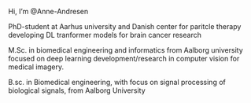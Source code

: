 Hi, I’m @Anne-Andresen 

PhD-student at Aarhus university and Danish center for paritcle therapy developing DL tranformer models for brain cancer research 

M.Sc. in biomedical engineering and informatics from Aalborg university focused on deep learning development/research in computer vision for medical imagery. 

B.sc. in Biomedical engineering, with focus on signal processing of biological signals, from Aalborg University
<!---
Anne-Andresen/Anne-Andresen is a ✨ special ✨ repository because its `README.md` (this file) appears on your GitHub profile.
You can click the Preview link to take a look at your changes.
--->
